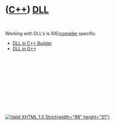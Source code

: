 



 

 

 

 

 

([C++](Cpp.htm)) [DLL](CppDll.htm)
==================================

 

Working with DLL's is IDE/[compiler](CppCompiler.htm) specific.

-   [DLL in C++ Builder](CppBuilderDll.htm)
-   [DLL in G++](CppGppDll.htm)

 

 

 

 

 





 

[![Valid XHTML 1.0 Strict](valid-xhtml10.png){width="88"
height="31"}](http://validator.w3.org/check?uri=referer)

